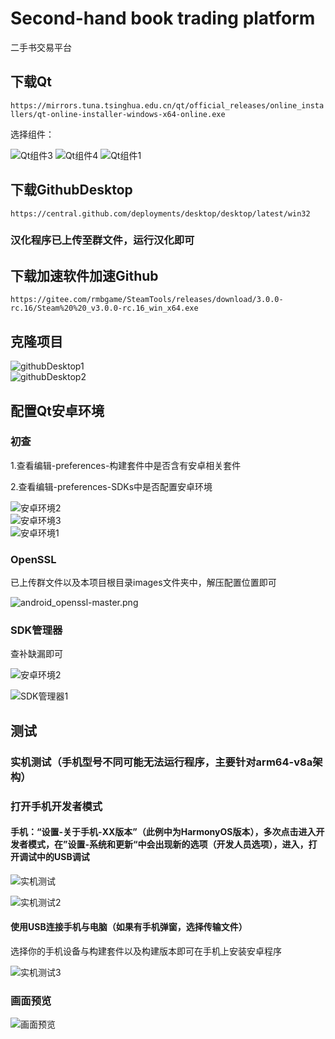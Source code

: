 # Second-hand book trading platform
 二手书交易平台
## 下载Qt

`https://mirrors.tuna.tsinghua.edu.cn/qt/official_releases/online_installers/qt-online-installer-windows-x64-online.exe`

选择组件： 

![Qt组件3](https://github.com/AkingDsq/Second-hand-book-trading-platform/blob/main/images/Qt组件3.png)
![Qt组件4](https://github.com/AkingDsq/Second-hand-book-trading-platform/blob/main/images/Qt组件4.png)
![Qt组件1](https://github.com/AkingDsq/Second-hand-book-trading-platform/blob/main/images/Qt组件1.png) 

## 下载GithubDesktop 

`https://central.github.com/deployments/desktop/desktop/latest/win32` 

### 汉化程序已上传至群文件，运行汉化即可 

## 下载加速软件加速Github 

`https://gitee.com/rmbgame/SteamTools/releases/download/3.0.0-rc.16/Steam%20%20_v3.0.0-rc.16_win_x64.exe`

## 克隆项目 

![githubDesktop1](https://github.com/AkingDsq/Second-hand-book-trading-platform/blob/main/images/githubDesktop1.png)  
![githubDesktop2](https://github.com/AkingDsq/Second-hand-book-trading-platform/blob/main/images/githubDesktop2.png) 

## 配置Qt安卓环境 

### 初查 

1.查看编辑-preferences-构建套件中是否含有安卓相关套件 

2.查看编辑-preferences-SDKs中是否配置安卓环境 

![安卓环境2](https://github.com/AkingDsq/Second-hand-book-trading-platform/blob/main/images/安卓环境2.png)  
![安卓环境3](https://github.com/AkingDsq/Second-hand-book-trading-platform/blob/main/images/安卓环境3.png)  
![安卓环境1](https://github.com/AkingDsq/Second-hand-book-trading-platform/blob/main/images/安卓环境1.png)  

### OpenSSL 

已上传群文件以及本项目根目录images文件夹中，解压配置位置即可 

![android_openssl-master.png](https://github.com/AkingDsq/Second-hand-book-trading-platform/blob/main/images/android_openssl-master.png)  

### SDK管理器 

查补缺漏即可 

![安卓环境2](https://github.com/AkingDsq/Second-hand-book-trading-platform/blob/main/images/SDK管理器2.png)  

![SDK管理器1](https://github.com/AkingDsq/Second-hand-book-trading-platform/blob/main/images/SDK管理器1.png)  

## 测试 

### 实机测试（手机型号不同可能无法运行程序，主要针对arm64-v8a架构） 

### 打开手机开发者模式 

#### 手机：“设置-关于手机-XX版本”（此例中为HarmonyOS版本），多次点击进入开发者模式，在”设置-系统和更新“中会出现新的选项（开发人员选项），进入，打开调试中的USB调试

![实机测试](https://github.com/AkingDsq/Second-hand-book-trading-platform/blob/main/images/实机测试.jpg)  

![实机测试2](https://github.com/AkingDsq/Second-hand-book-trading-platform/blob/main/images/实机测试2.jpg)  

#### 使用USB连接手机与电脑（如果有手机弹窗，选择传输文件） 

选择你的手机设备与构建套件以及构建版本即可在手机上安装安卓程序 

![实机测试3](https://github.com/AkingDsq/Second-hand-book-trading-platform/blob/main/images/实机测试3.png)  

### 画面预览 

![画面预览](https://github.com/AkingDsq/Second-hand-book-trading-platform/blob/main/images/画面预览.png)  

